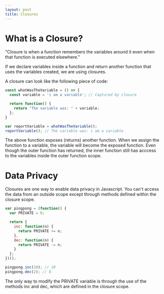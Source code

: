 ```yaml
---
layout: post
title: Closures
---
```

 # What is a Closure?

 "Closure is when a function remembers the variables around it even when that function is executed elsewhere."

If we declare variables inside a function and return another function that uses the variables created, we are using closures. 

A closure can look like the following piece of code:

 ```javascript
 const whatWasTheVariable = () => {
   const variable = 'i am a variable'; // Captured by closure

   return function() {
     return "The variable was: " + variable;
   };
 }

 var reportVariable = whatWasTheVariable();
 reportVariable(); // The variable was: i am a variable

 ```


 The above function exposes (returns) another function. When we assign the function to a variable, the variable will become the exposed function.
 Even though the outer function has returned, the inner function still has acccess to the variables inside the outer function scope.


 # Data Privacy

 Closures are one way to enable data privacy in Javascript. You can't access the data from an outside scope except through methods defined within the closure scope.

 ```javascript
 var pingpong = (function() {
   var PRIVATE = 0;

   return {
     inc: function(n) {
       return PRIVATE += n;
     },
     dec: function(n) {
       return PRIVATE -= n;
     }
   };
 })();

 pingpong.inc(10); // 10
 pingpong.dec(2); // 8


 ```

 The only way to modify the PRIVATE variable is through the use of the methods inc and dec, which are defined in the closure scope.
